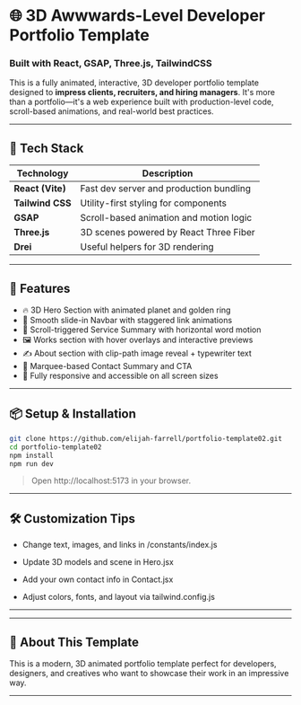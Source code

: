 # 🌐 3D Awwwards-Level Developer Portfolio Template

### Built with React, GSAP, Three.js, TailwindCSS

This is a fully animated, interactive, 3D developer portfolio template designed to **impress clients, recruiters, and hiring managers**. It's more than a portfolio—it's a web experience built with production-level code, scroll-based animations, and real-world best practices.


---

## 🚀 Tech Stack

| Technology       | Description                             |
| ---------------- | --------------------------------------- |
| **React (Vite)** | Fast dev server and production bundling |
| **Tailwind CSS** | Utility-first styling for components    |
| **GSAP**         | Scroll-based animation and motion logic |
| **Three.js**     | 3D scenes powered by React Three Fiber  |
| **Drei**         | Useful helpers for 3D rendering         |

---

## 📁 Features

- 🔥 3D Hero Section with animated planet and golden ring
- 🧩 Smooth slide-in Navbar with staggered link animations
- 🎯 Scroll-triggered Service Summary with horizontal word motion
- 🖼️ Works section with hover overlays and interactive previews
- ✍️ About section with clip-path image reveal + typewriter text
- 🏁 Marquee-based Contact Summary and CTA
- 💼 Fully responsive and accessible on all screen sizes

---

## 📦 Setup & Installation

```bash
git clone https://github.com/elijah-farrell/portfolio-template02.git
cd portfolio-template02
npm install
npm run dev
```

> Open http://localhost:5173 in your browser.

---

## 🛠️ Customization Tips

- Change text, images, and links in /constants/index.js

- Update 3D models and scene in Hero.jsx

- Add your own contact info in Contact.jsx

- Adjust colors, fonts, and layout via tailwind.config.js

---
---

## 📣 About This Template

This is a modern, 3D animated portfolio template perfect for developers, designers, and creatives who want to showcase their work in an impressive way.

---